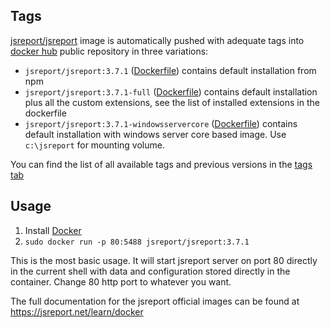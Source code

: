 
Tags
----

[jsreport/jsreport](https://hub.docker.com/r/jsreport/jsreport/) image is automatically pushed with adequate tags into [docker hub](https://www.docker.com/)  public repository in three variations:

- `jsreport/jsreport:3.7.1` ([Dockerfile](https://github.com/jsreport/jsreport/blob/3.7.1/packages/jsreport/docker/default/Dockerfile))  contains default installation from npm
- `jsreport/jsreport:3.7.1-full` ([Dockerfile](https://github.com/jsreport/jsreport/blob/3.7.1/packages/jsreport/docker/full/Dockerfile)) contains default installation plus all the custom extensions, see the list of installed extensions in the dockerfile
- `jsreport/jsreport:3.7.1-windowsservercore` ([Dockerfile](https://github.com/jsreport/jsreport/blob/3.7.1/packages/jsreport/docker/windowsservercore/Dockerfile)) contains default installation with windows server core based image. Use `c:\jsreport` for mounting volume.

You can find the list of all available tags and previous versions in the [tags tab](https://hub.docker.com/r/jsreport/jsreport/tags/)

Usage
-----

1. Install [Docker](https://www.docker.com/)
2. `sudo docker run -p 80:5488 jsreport/jsreport:3.7.1`

This is the most basic usage. It will start jsreport server on port 80 directly in the current shell with data and configuration stored directly in the container. Change 80 http port to whatever you want.

The full documentation for the jsreport official images can be found at https://jsreport.net/learn/docker
